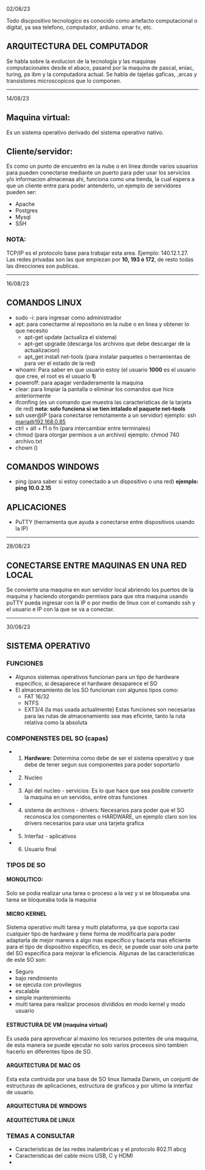 02/08/23

Todo discpositivo tecnologico es conocido como artefacto computacional o digital, ya sea telefono, computador, arduino. smar tv, etc.

## ARQUITECTURA DEL COMPUTADOR
Se habla sobre la evolucion de la tecnologia y las maquinas computacionales desde el abaco, pasand por la maquina de pascal, eniac, turing, ps ibm y la computadora actual.
Se habla de tajetas gaficas, ,arcas y transistores microscopicos que lo componen. 

__________________
14/08/23

## Maquina virtual:
Es un sistema operativo derivado del sistema operativo nativo.

## Cliente/servidor:
Es como un punto de encuentro en la nube o en linea donde varios usuarios para pueden conectarse mediante un puerto para pder usar los servicios y/o informacion almacenaa ahi, funciona como una tienda, la cual espera a que un cliente entre para poder antenderlo, un ejemplo de servidores pueden ser: 
  * Apache
  * Postgres
  * Mysql
  * SSH

### NOTA:
TCP/IP es el protocolo base para trabajar esta area. Ejemplo: 140.12.1.27. 
Las redes privadas son las que empiezan por **10, 193 ó 172**, de resto todas las direcciones son publicas.

__________________
16/08/23

## COMANDOS LINUX
* sudo -i: para ingresar como administrador
* apt: para conectarme al repositorio en la nube o en linea y obtener lo que necesito
  * apt-get update (actualiza el sistema)
  * apt-get upgrade (descarga los archivos que debe descargar de la actualizacion)
  * apt_get install net-tools (para instalar paquetes o herramientas de para ver el estado de la red)
* whoami: Para saber en que usuario estoy (el usuario **1000** es el usuario que cree, el root es el usuario **1**)
* poweroff: para apagar verdaderamente la maquina
* clear: para limpiar la pantalla o eliminar los comandos que hice anteriormente
* ifconfing (es un comando que muestra las caracteristicas de la tarjeta de red) __nota: solo funciona si se tien intalado el paquete net-tools__
* ssh user@IP (para conectarse remotamente a un servidor) ejemplo: ssh maria@192.168.0.85
* ctrl + alt + f1 o fn (para intercambiar entre terminales)
* chmod (para otorgar permisos a un archivo) ejemplo: chmod 740 archivo.txt
* chown ()

## COMANDOS WINDOWS
* ping (para saber si estoy conectado a un dispositivo o una red) __ejemplo: ping 10.0.2.15__

## APLICACIONES 
* PuTTY (herramienta que ayuda a conectarse entre dispositivos usando la IP)

_____________________
28/08/23

## CONECTARSE ENTRE MAQUINAS EN UNA RED LOCAL
Se convierte una maquina en eun servidor local abriendo los puertos de la maquina y haciendo otorgando permisos para que otra maquina usando puTTY pueda ingresar con la IP o por medio de linux con el comando ssh y el usuario e IP con la que se va a conectar.

_____________________
30/08/23

## SISTEMA OPERATIV0 
### FUNCIONES
* Algunos sistemas operativos funcionan para un tipo de hardware especifico, si desaparece el hardware desaparece el SO
* El almacenamiento de los SO funcionan con algunos tipos como:
   * FAT 16/32
   * NTFS
   * EXT3/4 (la mas usada actualmente)
 Estas funciones son necesarias para las rutas de almacenamiento sea mas eficinte, tanto la ruta relativa como la absoluta

### COMPONENSTES DEL SO (capas)
* 1) **Hardware:** Determina como debe de ser el sistema operativo y que debe de tener segun sus componentes para poder soportarlo
* 2) Nucleo
* 3) Api del nucleo - servicios: Es lo que hace que sea posible convertir la maquina en un servidos, entre otras funciones
* 4) sistema de archivos - drivers: Necesarios para poder que el SO reconosca los componentes o HARDWARE, un ejemplo claro son los drivers necesarios para usar una tarjeta grafica
* 5) Interfaz - aplicativos
* 6) Usuario final

### TIPOS DE SO
#### MONOLITICO:
Solo se podia realizar una tarea o proceso a la vez y si se bloqueaba una tarea se bloqueaba toda la maquina

#### MICRO KERNEL
Sistema operativo multi tarea y multi plataforma, ya que soporta casi cualquier tipo de hardware y tiene forma de modificarla para poder adaptarla de mejor manera a algo mas especifico y hacerla mas eficiente para el tipo de dispositivo especifico, es decir, se puede usar solo una parte del SO especifica para mejorar la eficiencia. Algunas de las caracteristicas de este SO son:
 * Seguro
 * bajo rendimiento
 * se ejecuta con provilegios
 * escalable
 * simple mantenimiento
 * multi tarea para realizar procesos divididos en modo kernel y modo usuario

#### ESTRUCTURA DE VM (maquina virtual)
Es usada para aprovehcar al maximo los recursos potentes de una maquina, de esta manera se puede ejecutar no solo varios procesos sino tambien hacerlo en diferentes tipos de SO.

#### ARQUITECTURA DE MAC OS
Esta esta contruida por una base de SO linux llamada Darwin, un conjunti de estructuras de aplicaciones, estructura de graficos y por ultimo la interfaz de usuario.

#### ARQUITECTURA DE WINDOWS


#### AEQUITECTURA DE LINUX


### TEMAS A CONSULTAR 
* Caracteristicas de las redes inalambricas y el protocolo 802.11 abcg
* Caracteristicas del cable micro USB, C y HDMI
* 
